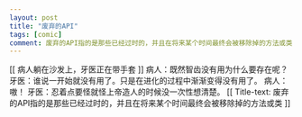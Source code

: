 ```yaml
---
layout: post
title: "废弃的API"
tags: [comic]
comment: 废弃的API指的是那些已经过时的，并且在将来某个时间最终会被移除掉的方法或类
---
```

[[ 病人躺在沙发上，牙医正在带手套 ]]
病人：既然智齿没有用为什么要存在呢？
牙医：谁说一开始就没有用了。只是在进化的过程中渐渐变得没有用了。
病人：嗷！
牙医：忍着点要怪就怪上帝造人的时候没一次性想清楚。
[[ Title-text: 废弃的API指的是那些已经过时的，并且在将来某个时间最终会被移除掉的方法或类 ]]